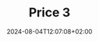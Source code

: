 ---
title: "Price 3"
date: 2024-08-04T12:07:08+02:00
tags: []
featured_image: ""
description: ""
headless: true
draft: false
params:
    subtitle: ""
    currency: ""
    price: ""
---
